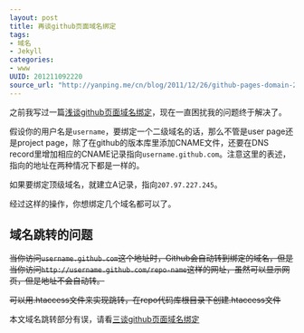 ```yaml
--- 
layout: post
title: 再谈github页面域名绑定
tags: 
- 域名
- Jekyll
categories:
- www
UUID: 201211092220
source_url: "http://yanping.me/cn/blog/2011/12/26/github-pages-domain-2/"
---
```


<p>之前我写过一篇<a href="{{site.url}}/2012/11/09/github-pages-domain/" target="_blank">浅谈github页面域名绑定</a>，现在一直困扰我的问题终于解决了。</p>

<p>假设你的用户名是<code>username</code>，要绑定一个二级域名的话，那么不管是user page还是project page，除了在github的版本库里添加CNAME文件，还要在DNS record里增加相应的CNAME记录指向<code>username.github.com</code>。注意这里的表述，指向的地址在两种情况下都是一样的。</p>

<p>如果要绑定顶级域名，就建立A记录，指向<code>207.97.227.245</code>。</p>

<p>经过这样的操作，你想绑定几个域名都可以了。</p>

<h2 id="section">域名跳转的问题</h2>
<p><del>当你访问<code>username.github.com</code>这个地址时，Github会自动转到绑定的域名，但是当你访问<code>http://username.github.com/repo-name</code>这样的网址，虽然可以显示网页，但是地址不会自动转。</del></p>

<p><del>可以用.htaccess文件来实现跳转，在repo代码库根目录下创建.htaccess文件</del></p>

<p><span class="warning">
本文域名跳转部分有误，请看<a href="{{site.url}}/2012/11/09/github-pages-domain-3/" target="_blank">三谈github页面域名绑定</a>
</span>
</p>

